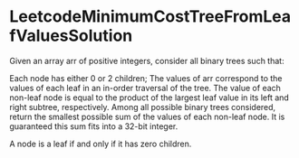 # LeetcodeMinimumCostTreeFromLeafValuesSolution
Given an array arr of positive integers, consider all binary trees such that:

Each node has either 0 or 2 children;
The values of arr correspond to the values of each leaf in an in-order traversal of the tree.
The value of each non-leaf node is equal to the product of the largest leaf value in its left and right subtree, respectively.
Among all possible binary trees considered, return the smallest possible sum of the values of each non-leaf node. It is guaranteed this sum fits into a 32-bit integer.

A node is a leaf if and only if it has zero children.
